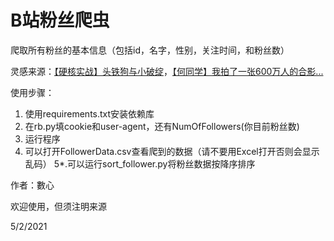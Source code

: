 # B站粉丝爬虫

爬取所有粉丝的基本信息（包括id，名字，性别，关注时间，和粉丝数）

灵感来源：[【硬核实战】头铁狗与小破绽](https://www.bilibili.com/video/BV1LZ4y1x7PR)，[【何同学】我拍了一张600万人的合影...](https://www.bilibili.com/video/BV1Nt4y1D7pW)        

使用步骤：
1. 使用requirements.txt安装依赖库
2. 在rb.py填cookie和user-agent，还有NumOfFollowers(你目前粉丝数)
3. 运行程序
4. 可以打开FollowerData.csv查看爬到的数据（请不要用Excel打开否则会显示乱码）
5*.可以运行sort_follower.py将粉丝数据按降序排序

作者：數心  

欢迎使用，但须注明来源           

5/2/2021         
  
